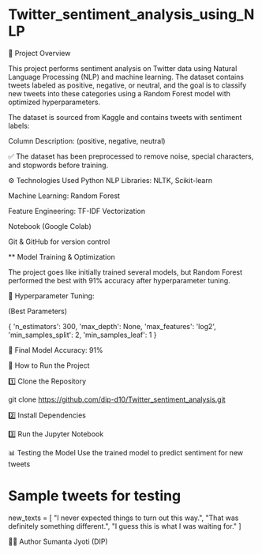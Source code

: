 # Twitter_sentiment_analysis_using_NLP

📌 Project Overview

This project performs sentiment analysis on Twitter data using Natural Language Processing (NLP) and machine learning. The dataset contains tweets labeled as positive, negative, or neutral, and the goal is to classify new tweets into these categories using a Random Forest model with optimized hyperparameters.

The dataset is sourced from Kaggle and contains tweets with sentiment labels:

Column	Description: 
(positive, negative, neutral)


✅ The dataset has been preprocessed to remove noise, special characters, and stopwords before training.


⚙️ Technologies Used
Python
NLP Libraries: NLTK,  Scikit-learn

Machine Learning: Random Forest

Feature Engineering: TF-IDF Vectorization

Notebook (Google Colab)

Git & GitHub for version control


** Model Training & Optimization

The project goes like initially trained several models, but Random Forest performed the best with 91% accuracy after hyperparameter tuning.

🔹 Hyperparameter Tuning:

(Best Parameters)


{
    'n_estimators': 300,
    'max_depth': None,
    'max_features': 'log2',
    'min_samples_split': 2,
    'min_samples_leaf': 1
}

🔹 Final Model Accuracy: 91%


📌 How to Run the Project

1️⃣ Clone the Repository

git clone https://github.com/dip-d10/Twitter_sentiment_analysis.git


2️⃣ Install Dependencies

3️⃣ Run the Jupyter Notebook

📊 Testing the Model
Use the trained model to predict sentiment for new tweets


# Sample tweets for testing

new_texts = [
    "I never expected things to turn out this way.",
    "That was definitely something different.",
    "I guess this is what I was waiting for."
]




👨‍💻 Author
Sumanta Jyoti (DIP)
